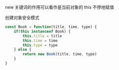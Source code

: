 new 关键词的作用可以看作是当前对象的 this 不停地赋值

创建对象安全模式

```javascript
const Book = function(title, time, type) {
    if(this instanceof Book) {
        this.title = title
        this.time = time
        this.type = type
    } else {
        return new Book(title, time, type)
    }
}


```